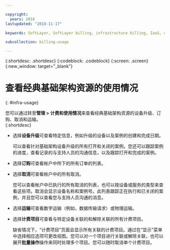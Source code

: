 ```yaml
---

copyright:
  years: 2018
lastupdated: "2018-11-17"

keywords: SoftLayer, SoftLayer billing, infrastructure billing, IaaS, cost, orders, IaaS usage

subcollection: billing-usage

---
```


{:shortdesc: .shortdesc}
{:codeblock: .codeblock}
{:screen: .screen}
{:new_window: target="_blank"}


# 查看经典基础架构资源的使用情况
{: #infra-usage}

您可以通过转至**管理 > 计费和使用情况**来查看经典基础架构资源的设备升级、订购、取消和运输。  
{:shortdesc}


* 选择**设备升级**可查看特定信息，例如升级的设备以及案例的创建和完成日期。

  可以查看针对基础架构设备升级的所有打开和关闭的案例。您还可以跟踪案例的进度，查看记录的与支持人员的沟通信息，以及跟踪打开和完成的案例。

* 选择**订购**可查看帐户中所下的所有订单的列表。

* 选择**取消**可查看帐户中的所有取消。

  您可以查看帐户中已执行的所有取消的列表，也可以按设备或服务的类型来查看这些项。取消会显示设备名称和案例号。此列表跟踪正在执行和已关闭的案例，并且您可以查看您与支持人员沟通的消息。  

* 选择**运输**可查看数字运输（例如，数据传输请求）或物理运输。

* 选择**计费项目**可查看与特定设备关联的和解除关联的所有计费项目。

  缺省情况下，“计费项目”页面会显示所有关联的计费项目。通过在“显示”菜单中选择相应选项可更改视图。您可以对一个项目进行关联或解除关联，也可以展开**批量操作**操作来同时处理多个项目。您可以随时取消单个计费项目。
